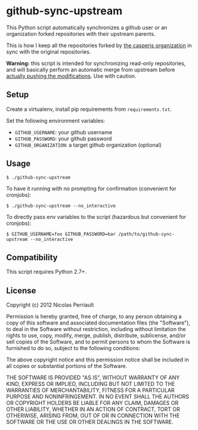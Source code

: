 # github-sync-upstream

This Python script automatically synchronizes a github user or an organization
forked repositories with their upstream parents.

This is how I keep all the repositories forked by
[the casperjs organization](https://github.com/casperjs) in sync with the original
repositories.

**Warning:** this script is intended for synchronizing read-only repositories,
and will basically perform an automatic merge from upstream before
<ins>actually pushing the modifications</ins>. Use with caution.

## Setup

Create a virtualenv, install pip requirements from `requirements.txt`.

Set the following environment variables:

- `GITHUB_USERNAME`: your github username
- `GITHUB_PASSWORD`: your github password
- `GITHUB_ORGANIZATION`: a target github organization (optional)

## Usage

    $ ./github-sync-upstream

To have it running with no prompting for confirmation (convenient for cronjobs):

    $ ./github-sync-upstream --no_interactive

To directly pass env variables to the script (hazardous but convenient for cronjobs):

    $ GITHUB_USERNAME=foo GITHUB_PASSWORD=bar /path/to/github-sync-upstream --no_interactive

## Compatibility

This script requires Python 2.7+.

## License

Copyright (c) 2012 Nicolas Perriault

Permission is hereby granted, free of charge, to any person obtaining a copy
of this software and associated documentation files (the "Software"), to deal
in the Software without restriction, including without limitation the rights
to use, copy, modify, merge, publish, distribute, sublicense, and/or sell
copies of the Software, and to permit persons to whom the Software is furnished
to do so, subject to the following conditions:

The above copyright notice and this permission notice shall be included in all
copies or substantial portions of the Software.

THE SOFTWARE IS PROVIDED "AS IS", WITHOUT WARRANTY OF ANY KIND, EXPRESS OR
IMPLIED, INCLUDING BUT NOT LIMITED TO THE WARRANTIES OF MERCHANTABILITY,
FITNESS FOR A PARTICULAR PURPOSE AND NONINFRINGEMENT. IN NO EVENT SHALL THE
AUTHORS OR COPYRIGHT HOLDERS BE LIABLE FOR ANY CLAIM, DAMAGES OR OTHER
LIABILITY, WHETHER IN AN ACTION OF CONTRACT, TORT OR OTHERWISE, ARISING FROM,
OUT OF OR IN CONNECTION WITH THE SOFTWARE OR THE USE OR OTHER DEALINGS IN
THE SOFTWARE.
